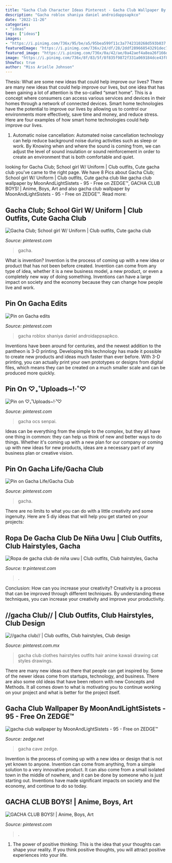 ```yaml
---
title: "Gacha Club Character Ideas Pinterest - Gacha Club Wallpaper By Moonandlightsistets"
description: "Gacha roblox shaniya daniel androidappsapkco"
date: "2022-11-26"
categories:
- "ideas"
tags: ["ideas"]
images:
- "https://i.pinimg.com/736x/95/be/a5/95bea599f11c3a7742310268d593b037.jpg"
featuredImage: "https://i.pinimg.com/736x/2d/df/28/2ddf289668543291dec74a4ec66bb2e1.jpg"
featured_image: "https://i.pinimg.com/736x/0a/42/ae/0a42aef4a8ea26f166d583e9a12e5f56.jpg"
image: "https://i.pinimg.com/736x/8f/83/5f/8f835f9872f331a069184dce43f8dfd1.jpg"
ShowToc: true
author: "Miss Arielle Johnson"
---
```



Thesis: What are some new ideas that could help improve our lives?
There are many new ideas that could help improve our lives, but one idea that has been gaining a lot of attention is the so-called “smart home”. This is a concept where consumers can access various services and devices in their homes through a network of connected devices. Smart home technologies have the potential to improve our lives by allowing us to control our environments more effectively, save time and money, and reduce stress. Here are four examples of how smart home technologies could help improve our lives.
1. Automatic noise cancellation: Automated noise cancellation technology can help reduce background noise during activities such as sleep or work. By Knowing when and where the sound is coming from, we can adjust the level of sound insulation or sound reinforcement in order to create an environment that is both comfortable and quiet.


	

		
looking for Gacha Club; School girl W/ Uniform | Club outfits, Cute gacha club you've came to the right page. We have 8 Pics about Gacha Club; School girl W/ Uniform | Club outfits, Cute gacha club like gacha club wallpaper by MoonAndLightSistets - 95 - Free on ZEDGE™, GACHA CLUB BOYS! | Anime, Boys, Art and also gacha club wallpaper by MoonAndLightSistets - 95 - Free on ZEDGE™. Read more:
		
    
## Gacha Club; School Girl W/ Uniform | Club Outfits, Cute Gacha Club

<img loading=lazy src="https://i.pinimg.com/736x/8f/83/5f/8f835f9872f331a069184dce43f8dfd1.jpg" onerror="this.onerror=null;this.src='https://tse1.mm.bing.net/th?id=OIP.sxOVfe82mdp7ytDcyUzCjgHaJ6&amp;pid=15.1';" alt="Gacha Club; School girl W/ Uniform | Club outfits, Cute gacha club">

_Source: pinterest.com_

>gacha. 

	

What is invention?
Invention is the process of coming up with a new idea or product that has not been before created. Invention can come from any type of idea, whether it is a new business model, a new product, or even a completely new way of doing something. Inventions can have a large impact on society and the economy because they can change how people live and work.

    
## Pin On Gacha Edits

<img loading=lazy src="https://i.pinimg.com/736x/9e/17/e2/9e17e2f43edc7982457b571178d45914.jpg" onerror="this.onerror=null;this.src='https://tse4.mm.bing.net/th?id=OIP.yMM2sVsZkYcoHVuvc3MFGgHaHa&amp;pid=15.1';" alt="Pin on Gacha edits">

_Source: pinterest.com_

>gacha roblox shaniya daniel androidappsapkco. 

	

Inventions have been around for centuries, and the newest addition to the pantheon is 3-D printing. Developing this technology has made it possible to create new products and ideas much faster than ever before. With 3-D printing, you can actually print your own prototypes or designs from digital files, which means they can be created on a much smaller scale and can be produced more quickly.

    
## Pin On ♡₊˚Uploads~!·˚♡

<img loading=lazy src="https://i.pinimg.com/736x/2d/df/28/2ddf289668543291dec74a4ec66bb2e1.jpg" onerror="this.onerror=null;this.src='https://tse4.mm.bing.net/th?id=OIP.KTgCHgyYu3vL2JqgkHV71gHaL5&amp;pid=15.1';" alt="Pin on ♡₊˚Uploads~!·˚♡">

_Source: pinterest.com_

>gacha ocs senpai. 

	

Ideas can be everything from the simple to the complex, but they all have one thing in common: they can help us think of new and better ways to do things. Whether it's coming up with a new plan for our company or coming up with new ideas for new products, ideas are a necessary part of any business plan or creative vision.

    
## Pin On Gacha Life/Gacha Club

<img loading=lazy src="https://i.pinimg.com/736x/c9/00/b3/c900b39024e21b599eb72e0257fa8032.jpg" onerror="this.onerror=null;this.src='https://tse3.mm.bing.net/th?id=OIP.gywKI8rQH0T5H7quVEvP7wHaLq&amp;pid=15.1';" alt="Pin on Gacha Life/Gacha Club">

_Source: pinterest.com_

>gacha. 

	

There are no limits to what you can do with a little creativity and some ingenuity. Here are 5 diy ideas that will help you get started on your projects: 

    
## Ropa De Gacha Club De Niña Uwu | Club Outfits, Club Hairstyles, Gacha

<img loading=lazy src="https://i.pinimg.com/736x/95/be/a5/95bea599f11c3a7742310268d593b037.jpg" onerror="this.onerror=null;this.src='https://tse3.mm.bing.net/th?id=OIP.dWPEQ99YHA900-uliIs14AHaHY&amp;pid=15.1';" alt="Ropa de gacha club de niña uwu | Club outfits, Club hairstyles, Gacha">

_Source: tr.pinterest.com_

>. 

	

Conclusion: How can you increase your creativity?
Creativity is a process that can be improved through different techniques. By understanding these techniques, you can increase your creativity and improve your productivity.

    
## //gacha Club// | Club Outfits, Club Hairstyles, Club Design

<img loading=lazy src="https://i.pinimg.com/736x/13/b4/47/13b447bfaeb7cc8cd5b040ebf2e75121.jpg" onerror="this.onerror=null;this.src='https://tse3.mm.bing.net/th?id=OIP.wYeczRnHq8T0qwLIr4EzvQHaHa&amp;pid=15.1';" alt="//gacha club// | Club outfits, Club hairstyles, Club design">

_Source: pinterest.com.mx_

>gacha club clothes hairstyles outfits hair anime kawaii drawing cat styles drawings. 

	

There are many new ideas out there that people can get inspired by. Some of the newer ideas come from startups, technology, and business. There are also some old ideas that have been reborn with new Concepts and Methods. It all comes down to what is motivating you to continue working on your project and what is better for the project itself.

    
## Gacha Club Wallpaper By MoonAndLightSistets - 95 - Free On ZEDGE™

<img loading=lazy src="https://fsb.zobj.net/crop.php?r=lLPxmaPGAwZDmMZgJfRMRUx7-DJyE9kXpmCONt75WZF1kuU3GkvybcBGg12-YxSibZbuenYmx7BXVwViPSUe8oai6XYZIiabgxSpwcO1wOQ1b0uJgQXrfZSTbhHEDWsQL6P6FRVLfxSNOJm6" onerror="this.onerror=null;this.src='https://tse4.mm.bing.net/th?id=OIP.L88_r0dOY6mREPMxOpRqWwHaO0&amp;pid=15.1';" alt="gacha club wallpaper by MoonAndLightSistets - 95 - Free on ZEDGE™">

_Source: zedge.net_

>gacha cave zedge. 

	

Invention is the process of coming up with a new idea or design that is not yet known to anyone. Invention can come from anything, from a simple solution to a very innovative product. It can also come from a small isolated town in the middle of nowhere, and it can be done by someone who is just starting out. Inventions have made significant impacts on society and the economy, and continue to do so today.

    
## GACHA CLUB BOYS! | Anime, Boys, Art

<img loading=lazy src="https://i.pinimg.com/736x/0a/42/ae/0a42aef4a8ea26f166d583e9a12e5f56.jpg" onerror="this.onerror=null;this.src='https://tse4.mm.bing.net/th?id=OIP.wbFf41z7QI47yBJapF-u3gHaKC&amp;pid=15.1';" alt="GACHA CLUB BOYS! | Anime, Boys, Art">

_Source: pinterest.com_

>. 

	

1. The power of positive thinking: This is the idea that your thoughts can shape your reality. If you think positive thoughts, you will attract positive experiences into your life.

